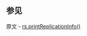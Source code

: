 ## 参见

原文 - [rs.printReplicationInfo()]( https://docs.mongodb.com/manual/reference/method/rs.printReplicationInfo/ )


